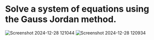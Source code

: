 # Solve a system of equations using the Gauss Jordan method.
![Screenshot 2024-12-28 121044](https://github.com/user-attachments/assets/8d62aed9-9a17-45b1-a302-032a15672e87)
![Screenshot 2024-12-28 120934](https://github.com/user-attachments/assets/b5ecc8d7-bb3a-4db3-97a6-ccad00384894)

